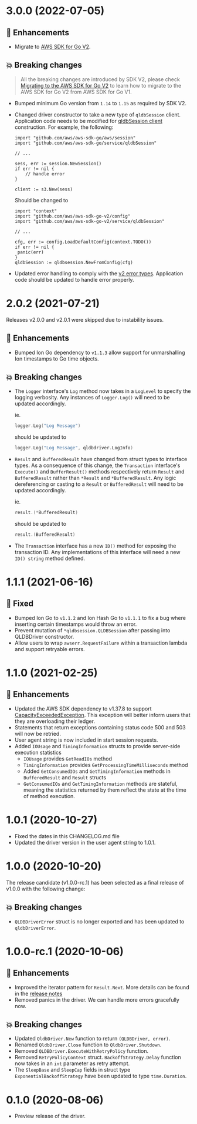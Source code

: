 # 3.0.0 (2022-07-05)

## :tada: Enhancements

* Migrate to [AWS SDK for Go V2](https://github.com/aws/aws-sdk-go-v2).

## :boom: Breaking changes

> All the breaking changes are introduced by SDK V2, please check [Migrating to the AWS SDK for Go V2](https://aws.github.io/aws-sdk-go-v2/docs/migrating/) to learn how to migrate to the AWS SDK for Go V2 from AWS SDK for Go V1.

* Bumped minimum Go version from `1.14` to `1.15` as required by SDK V2. 
* Changed driver constructor to take a new type of `qldbSession` client. Application code needs to be modified for [qldbSession client]( https://pkg.go.dev/github.com/aws/aws-sdk-go-v2/service/qldbsession) construction.
  For example, the following:
  ```
  import "github.com/aws/aws-sdk-go/aws/session"
  import "github.com/aws/aws-sdk-go/service/qldbSession"

  // ...

  sess, err := session.NewSession()
  if err != nil {
	  // handle error
  }

  client := s3.New(sess)
  ```

  Should be changed to

   ``` 
  import "context"
  import "github.com/aws/aws-sdk-go-v2/config"
  import "github.com/aws/aws-sdk-go-v2/service/qldbSession"

  // ...

  cfg, err := config.LoadDefaultConfig(context.TODO())
  if err != nil {
    panic(err)
  }
  qldbSession := qldbsession.NewFromConfig(cfg) 
   ```
* Updated error handling to comply with the [v2 error types]( https://aws.github.io/aws-sdk-go-v2/docs/migrating/#errors-types). Application code should be updated to handle error properly. 


# 2.0.2 (2021-07-21)

Releases v2.0.0 and v2.0.1 were skipped due to instability issues.

## :tada: Enhancements

* Bumped Ion Go dependency to `v1.1.3` allow support for unmarshalling Ion timestamps to Go time objects.

## :boom: Breaking changes

* The `Logger` interface's `Log` method now takes in a `LogLevel` to specify the logging verbosity. Any instances of `Logger.Log()` will need to be updated accordingly.

    ie.
    ```go
    logger.Log("Log Message")
    ```

    should be updated to

    ```go
    logger.Log("Log Message", qldbdriver.LogInfo)
    ```

* `Result` and `BufferedResult` have changed from struct types to interface types. As a consequence of this change, the `Transaction` interface's `Execute()` and `BufferResult()` methods respectively return `Result` and `BufferedResult` rather than `*Result` and `*BufferedResult`. Any logic dereferencing or casting to a `Result` or `BufferedResult` will need to be updated accordingly.

    ie.
    ```go
    result.(*BufferedResult)
    ```

    should be updated to

    ```go
    result.(BufferedResult)
    ```

* The `Transaction` interface has a new `ID()` method for exposing the transaction ID. Any implementations of this interface will need a new `ID() string` method defined.

# 1.1.1 (2021-06-16)

## :bug: Fixed

* Bumped Ion Go to `v1.1.2` and Ion Hash Go to `v1.1.1` to fix a bug where inserting certain timestamps would throw an error.
* Prevent mutation of `*qldbsession.QLDBSession` after passing into QLDBDriver constructor.
* Allow users to wrap `awserr.RequestFailure` within a transaction lambda and support retryable errors.

# 1.1.0 (2021-02-25)

## :tada: Enhancements

* Updated the AWS SDK dependency to v1.37.8 to support [CapacityExceededException](https://docs.aws.amazon.com/qldb/latest/developerguide/driver-errors.html). This exception will better inform users that they are overloading their ledger.
* Statements that return exceptions containing status code 500 and 503 will now be retried.
* User agent string is now included in start session requests.
* Added `IOUsage` and `TimingInformation` structs to provide server-side execution statistics
    * `IOUsage` provides `GetReadIOs` method
    * `TimingInformation` provides `GetProcessingTimeMilliseconds` method
    * Added `GetConsumedIOs` and `GetTimingInformation` methods in `BufferedResult` and `Result` structs
    * `GetConsumedIOs` and `GetTimingInformation` methods are stateful, meaning the statistics returned by them reflect the state at the time of method execution.

# 1.0.1 (2020-10-27)

* Fixed the dates in this CHANGELOG.md file
* Updated the driver version in the user agent string to 1.0.1.

# 1.0.0 (2020-10-20)

The release candidate (v1.0.0-rc.1) has been selected as a final release of v1.0.0 with the following change:

## :boom: Breaking changes

* `QLDBDriverError` struct is no longer exported and has been updated to `qldbDriverError`.

# 1.0.0-rc.1 (2020-10-06)

## :tada: Enhancements

* Improved the iterator pattern for `Result.Next`. More details can be found in the [release notes](https://github.com/awslabs/amazon-qldb-driver-go/releases/tag/v1.0.0-rc.1)
* Removed panics in the driver. We can handle more errors gracefully now.
  
## :boom: Breaking changes

* Updated `QldbDriver.New` function to return `(QLDBDriver, error)`.
* Renamed `QldbDriver.Close` function to `QldbDriver.Shutdown`.
* Removed `QLDBDriver.ExecuteWithRetryPolicy` function.
* Removed `RetryPolicyContext` struct. `BackoffStrategy.Delay` function now takes in an `int` parameter as retry attempt.
* The `SleepBase` and `SleepCap` fields in struct type `ExponentialBackoffStrategy` have been updated to type `time.Duration`.

# 0.1.0 (2020-08-06)

* Preview release of the driver.
